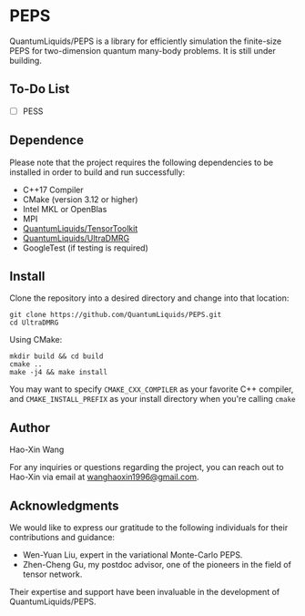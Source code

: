 # PEPS
QuantumLiquids/PEPS is a library for efficiently simulation the finite-size PEPS 
for two-dimension quantum many-body problems. It is still under building.


## To-Do List

- [ ] PESS

## Dependence
Please note that the project requires the following dependencies to be installed 
in order to build and run successfully:

- C++17 Compiler
- CMake (version 3.12 or higher)
- Intel MKL or OpenBlas
- MPI
- [QuantumLiquids/TensorToolkit](https://github.com/QuantumLiquids/TensorToolkit)
- [QuantumLiquids/UltraDMRG](https://github.com/QuantumLiquids/UltraDMRG)
- GoogleTest (if testing is required)

## Install

Clone the repository into a desired directory and change into that location:

```
git clone https://github.com/QuantumLiquids/PEPS.git
cd UltraDMRG
```

Using CMake:

```
mkdir build && cd build
cmake ..
make -j4 && make install

```

You may want to specify `CMAKE_CXX_COMPILER` as your favorite C++ compiler,
and `CMAKE_INSTALL_PREFIX` as your install directory when you're calling `cmake`

## Author

Hao-Xin Wang

For any inquiries or questions regarding the project,
you can reach out to Hao-Xin via email at wanghaoxin1996@gmail.com.

## Acknowledgments

We would like to express our gratitude to the following individuals for their contributions and guidance:

- Wen-Yuan Liu, expert in the variational Monte-Carlo PEPS.
- Zhen-Cheng Gu, my postdoc advisor, one of the pioneers in the field of tensor network.

Their expertise and support have been invaluable in the development of QuantumLiquids/PEPS.

